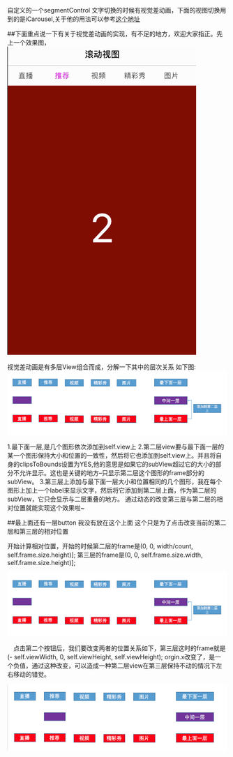 自定义的一个segmentControl 文字切换的时候有视觉差动画，下面的视图切换用到的是iCarousel,关于他的用法可以参考[这个地址](https://github.com/nicklockwood/iCarousel)

##下面重点说一下有关于视觉差动画的实现，有不足的地方，欢迎大家指正。先上一个效果图，
![segmentControl](https://github.com/zhangjiang1203/ZJCustomSegment/blob/master/ZJCustomSegment/visionDifferenceGif.gif "segmentControl")

视觉差动画是有多层View组合而成，分解一下其中的层次关系 如下图:
![segmentControl](https://github.com/zhangjiang1203/ZJCustomSegment/blob/master/ZJCustomSegment/firstPage.png "segmentControl")

1.最下面一层,是几个图形依次添加到self.view上
2.第二层view要与最下面一层的某一个图形保持大小和位置的一致性，然后将它也添加到self.view上。并且将自身的clipsToBounds设置为YES,他的意思是如果它的subView超过它的大小的部分不允许显示。这也是关键的地方–只显示第二层这个图形的frame部分的subView。
3.第三层上添加与最下面一层大小和位置相同的几个图形，我在每个图形上加上一个label来显示文字，然后将它添加到第二层上面，作为第二层的subView，它只会显示与二层重叠的地方。
通过动态的改变第三层与第二层的相对位置就能实现这个效果啦~

##最上面还有一层button 我没有放在这个上面 这个只是为了点击改变当前的第二层和第三层的相对位置

开始计算相对位置，开始的时候第二层的frame是(0, 0, width/count, self.frame.size.height)]; 第三层的frame是(0, 0, self.frame.size.width, self.frame.size.height)];

![segmentControl](https://github.com/zhangjiang1203/ZJCustomSegment/blob/master/ZJCustomSegment/firstPage.png "segmentControl")

　点击第二个按钮后，我们要改变两者的位置关系如下，第三层这时的frame就是(- self.viewWidth, 0, self.viewHeight, self.viewHeight); orgin.x改变了，是一个负值，通过这种改变，可以造成一种第二层view在第三层保持不动的情况下左右移动的错觉。

![segmentControl](https://github.com/zhangjiang1203/ZJCustomSegment/blob/master/ZJCustomSegment/secondPage.png "segmentControl")
